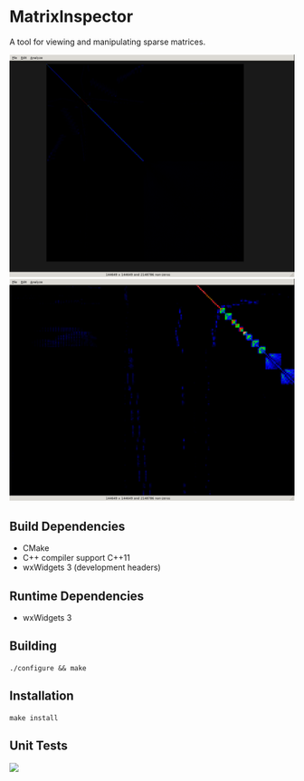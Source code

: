 MatrixInspector
===============

A tool for viewing and manipulating sparse matrices.


![unzoomed](screenshots/full.png)
![zoomed](screenshots/zoom.png)


Build Dependencies 
------------------

- CMake
- C++ compiler support C++11
- wxWidgets 3 (development headers)


Runtime Dependencies
--------------------

- wxWidgets 3



Building
--------
```
./configure && make
```


Installation
------------
```
make install
```


Unit Tests
----------

<a href="https://travis-ci.org/dlasalle/matrixinspector">
  <img src="https://travis-ci.org/dlasalle/matrixinspector.svg?branch=master"/>
</a>
